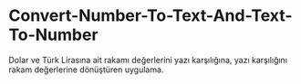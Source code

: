 # Convert-Number-To-Text-And-Text-To-Number

Dolar ve Türk Lirasına ait rakamı değerlerini yazı karşılığına, yazı karşılığını rakam değerlerine dönüştüren uygulama.

